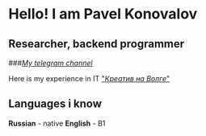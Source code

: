 
# Hello! I am Pavel Konovalov 


## Researcher, backend programmer


 ###[_My telegram channel_](https://t.me/mbalance "мой телега")


Here is my experience in IT
["_Креатив на Волге_"](https://kreativnavolge.ru/win2023)


## Languages i know
**Russian** - native
**English** - B1 

